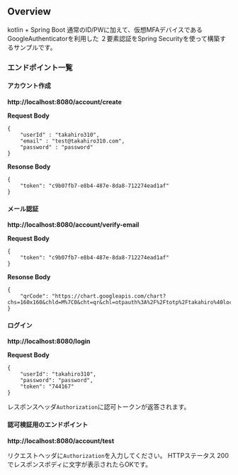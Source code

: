 Overview
---
kotlin + Spring Boot
通常のID/PWに加えて、仮想MFAデバイスであるGoogleAuthenticatorを利用した
２要素認証をSpring Securityを使って構築するサンプルです。

### エンドポイント一覧

#### アカウント作成

**http://localhost:8080/account/create**

**Request Body**
```
{
	"userId" : "takahiro310",
	"email" : "test@takahiro310.com",
	"password" : "password"
}
```
**Resonse Body**
```
{
    "token": "c9b07fb7-e8b4-487e-8da8-712274ead1af"
}
```

#### メール認証

**http://localhost:8080/account/verify-email**

**Request Body**
```
{
	"token": "c9b07fb7-e8b4-487e-8da8-712274ead1af"
}
```
**Resonse Body**
```
{
    "qrCode": "https://chart.googleapis.com/chart?chs=160x160&chld=M%7C0&cht=qr&chl=otpauth%3A%2F%2Ftotp%2Ftakahiro%40localhost%3Fsecret%3DBV6QXSD32MGJ2ONP"
}
```

#### ログイン

**http://localhost:8080/login**

**Request Body**
```
{
	"userId": "takahiro310",
	"password": "password",
	"token": "744167"
}
```

レスポンスヘッダ`Authorization`に認可トークンが返答されます。

#### 認可検証用のエンドポイント

**http://localhost:8080/account/test**

リクエストヘッダに`Authorization`を入力してください。
HTTPステータス 200でレスポンスボディに文字が表示されたらOKです。
